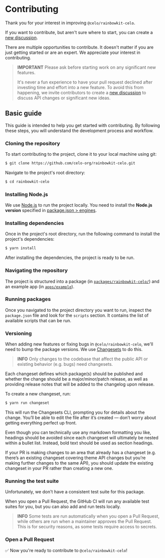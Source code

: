 # Contributing

Thank you for your interest in improving `@celo/rainbowkit-celo`.

If you want to contribute, but aren't sure where to start, you can create a
[new discussion](https://github.com/celo-org/rainbowkit-celo/discussions).

There are multiple opportunities to contribute. It doesn't matter if you are just
getting started or are an expert. We appreciate your interest in contributing.

> **IMPORTANT**
> Please ask before starting work on any significant new features.
>
> It's never a fun experience to have your pull request declined after investing time and effort
> into a new feature. To avoid this from happening, we invite contributors to create a
> [new discussion](https://github.com/celo-org/rainbowkit-celo/discussions) to discuss API changes or
> significant new ideas.

## Basic guide

This guide is intended to help you get started with contributing. By following these steps,
you will understand the development process and workflow.

### Cloning the repository

To start contributing to the project, clone it to your local machine using git:

```sh
$ git clone https://github.com/celo-org/rainbowkit-celo.git
```

Navigate to the project's root directory:

```sh
$ cd rainbowkit-celo
```

### Installing Node.js

We use [Node.js](https://nodejs.org/en/) to run the project locally.
You need to install the **Node.js version** specified in [package.json > engines](./package.json). 

### Installing dependencies

Once in the project's root directory, run the following command to install the project's 
dependencies:

```sh
$ yarn install
```

After installing the dependencies, the project is ready to be run. 

### Navigating the repository

The project is structured into a package (in [`packages/rainbowkit-celo/`](./packages/rainbowkit-celo/)) 
and an example app (in [`apps/example`](./apps/example)).

### Running packages

Once you navigated to the project directory you want to run, inspect the `package.json` file
and look for the `scripts` section. It contains the list of available scripts that can be run.

### Versioning

When adding new features or fixing bugs in `@celo/rainbowkit-celo`, we'll need to bump the package versions. 
We use [Changesets](https://github.com/changesets/changesets) to do this.

> **INFO**
> Only changes to the codebase that affect the public API or existing behavior (e.g. bugs) 
> need changesets.

Each changeset defines which package(s) should be published and whether the change should be a 
major/minor/patch release, as well as providing release notes that will be added to the changelog 
upon release.

To create a new changeset, run:

```sh
$ yarn run changeset
```

This will run the Changesets CLI, prompting you for details about the change. 
You’ll be able to edit the file after it’s created — don’t worry about getting everything perfect 
up front.

Even though you can technically use any markdown formatting you like, headings should be avoided 
since each changeset will ultimately be nested within a bullet list. Instead, bold text should be 
used as section headings.

If your PR is making changes to an area that already has a changeset (e.g. there’s an existing 
changeset covering theme API changes but you’re making further changes to the same API), you 
should update the existing changeset in your PR rather than creating a new one.

### Running the test suite 

Unfortunately, we don't have a consistent test suite for this package.

When you open a Pull Request, the GitHub CI will run any available test suites for you, but 
you can also add and run tests locally.

> **INFO**
> Some tests are run automatically when you open a Pull Request, while others are run when a 
> maintainer approves the Pull Request. This is for security reasons, as some tests require access 
> to secrets.

### Open a Pull Request

✅ Now you're ready to contribute to `@celo/rainbowkit-celo`!
